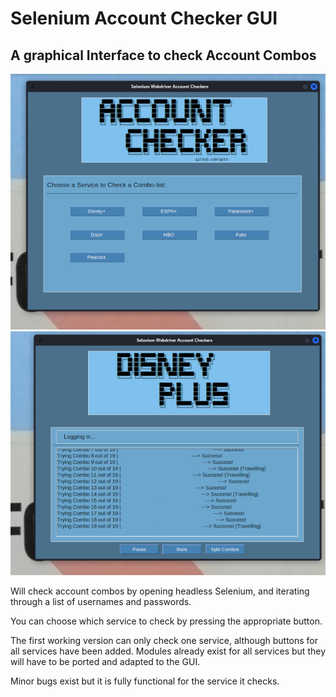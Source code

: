 # Selenium Account Checker GUI
## A graphical Interface to check Account Combos

![Alt text](graphics/checker2.png "Account Checker running on Kali Linux")
![Alt text](graphics/checker1.png "Account Checker running on Kali Linux")

Will check account combos by opening headless Selenium, and iterating through a list of usernames and passwords.

You can choose which service to check by pressing the appropriate button.

The first working version can only check one service, although buttons for all services have been added. Modules already exist for all services but they will have to be ported and adapted to the GUI.

Minor bugs exist but it is fully functional for the service it checks.
